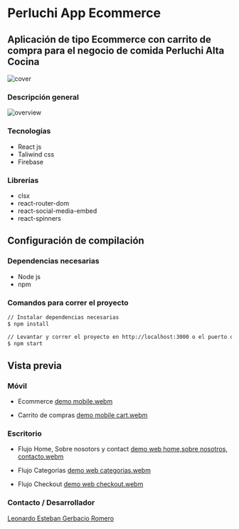 # Perluchi App Ecommerce

## Aplicación de tipo Ecommerce con carrito de compra para el negocio de comida Perluchi Alta Cocina

![cover](https://user-images.githubusercontent.com/57498210/224568863-3549c6c4-9928-4519-9218-6e12653b5761.png)

### Descripción general
![overview](https://user-images.githubusercontent.com/57498210/224569137-11c37d91-40b6-4ffa-a039-be00628ab4c2.png)

### Tecnologías
- React js
- Taliwind css
- Firebase

### Librerías
- clsx
- react-router-dom
- react-social-media-embed
- react-spinners

## Configuración de compilación

### Dependencias necesarias
- Node js
- npm

### Comandos para correr el proyecto
```bash
// Instalar dependencias necesarias
$ npm install

// Levantar y correr el proyecto en http://localhost:3000 o el puerto que este disponible
$ npm start
```


## Vista previa

### Móvil
- Ecommerce
[demo mobile.webm](https://user-images.githubusercontent.com/57498210/224568906-1699d6ac-c7b0-4b32-be93-bdfdcaba52a4.webm)

- Carrito de compras 
[demo mobile cart.webm](https://user-images.githubusercontent.com/57498210/224568965-15a6a0a9-bf72-463e-91bf-40928d2c6325.webm)

### Escritorio
- Flujo Home, Sobre nosotors y contact
[demo web home,sobre nosotros, contacto.webm](https://user-images.githubusercontent.com/57498210/224569049-0fd6afeb-6367-4d53-9481-a26d4ca8c87c.webm)

- Flujo Categorias
[demo web categorias.webm](https://user-images.githubusercontent.com/57498210/224569043-e2e85675-29d3-4ac8-8abb-80a59e99d517.webm)

- Flujo Checkout
[demo web checkout.webm](https://user-images.githubusercontent.com/57498210/224569047-ef127fb4-2c64-49a7-a58e-9deeb65a3525.webm)


### Contacto / Desarrollador
[Leonardo Esteban Gerbacio Romero](https://leogromero-website.netlify.app/)

